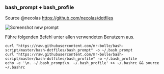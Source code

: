 ### bash_prompt + bash_profile
Source @necolas https://github.com/necolas/dotfiles

![Screenshot new prompt](http://i.imgur.com/EkEtphC.png)

Führe folgenden Befehl unter allen verwendeten Benutzern aus.

```
curl "https://raw.githubusercontent.com/mr-bolle/bash-script/master/bash-dotfiles/bash_prompt" -o ~/.bash_prompt
curl "https://raw.githubusercontent.com/mr-bolle/bash-script/master/bash-dotfiles/bash_profile" -o ~/.bash_profile
echo -e '\n. ~/.bash_prompt\n. ~/.bash_profile' >> ~/.bashrc && source ~/.bashrc
```
